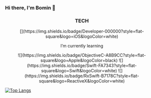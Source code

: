 ### Hi there, I'm Bomin 👋

<h3 align="center"> TECH </h3>
<p align="center"> [](https://img.shields.io/badge/Developer-000000?style=flat-square&logo=iOS&logoColor=white) </p>
<p align="center"> I’m currently learning </p>
<p align="center"> ![](https://img.shields.io/badge/ObjectiveC-A8B9CC?style=flat-square&logo=Apple&logoColor=black) ![](https://img.shields.io/badge/Swift-FA7343?style=flat-square&logo=Swift&logoColor=white) ![](https://img.shields.io/badge/RxSwift-B7178C?style=flat-square&logo=ReactiveX&logoColor=white) </p>

<!--
- 🌱 I’m currently learning <img src="https://img.shields.io/badge/Swift-FA7343?style=flat-square&logo=Swift&logoColor=white"/></a> <img src="https://img.shields.io/badge/ObjectiveC-000000?style=flat-square&logo=Apple&logoColor=white"/></a> <img src="https://img.shields.io/badge/RxSwift-B7178C?style=flat-square&logo=ReactiveX&logoColor=white"/></a> 

 [Objective-C](https://developer.apple.com/library/archive/documentation/Cocoa/Conceptual/ProgrammingWithObjectiveC/Introduction/Introduction.html#//apple_ref/doc/uid/TP40011210-CH1-SW1),  [Swift](https://swift.org),  [RxSwift](https://github.com/ReactiveX/RxSwift) 

**BOMS2/BOMS2** is a ✨ _special_ ✨ repository because its `README.md` (this file) appears on your GitHub profile.

Here are some ideas to get you started:

- 🔭 I’m currently working on ...

- 👯 I’m looking to collaborate on ...
- 🤔 I’m looking for help with ...

- 😄 Pronouns: ...
- ⚡ Fun fact: ...
-->

[![Top Langs](https://github-readme-stats.vercel.app/api/top-langs/?username=BOMS2)](https://github.com/BOMS2)



